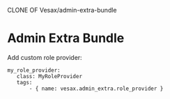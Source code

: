 CLONE OF Vesax/admin-extra-bundle

Admin Extra Bundle
==================
Add custom role provider:

    my_role_provider:
       class: MyRoleProvider
       tags:
	       - { name: vesax.admin_extra.role_provider }
